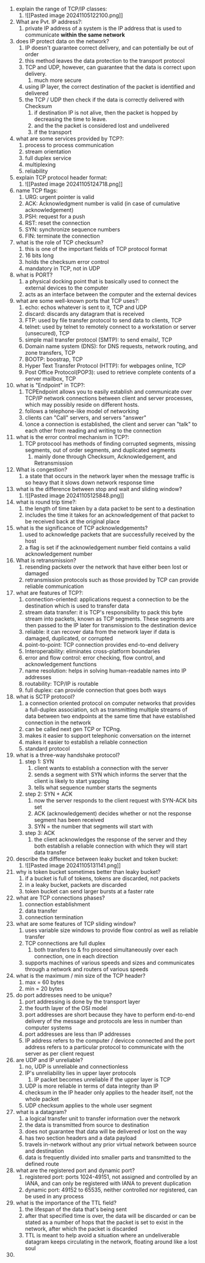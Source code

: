 1. explain the range of TCP/IP classes: 
	1. ![[Pasted image 20241105122100.png]]
2. What are Pvt. IP address?: 
	1. private IP address of a system is the IP address that is used to communicate **within the same network** 
3. does IP protect data on the network?
	1. IP doesn't guarantee correct delivery, and can potentially be out of order
	2. this method leaves the data protection to the transport protocol
	3. TCP and UDP, however, can guarantee that the data is correct upon delivery.
		1. much more secure
	4. using IP layer, the correct destination of the packet is identified and delivered
	5. the TCP / UDP then check if the data is correctly delivered with Checksum
		1. if destination IP is not alive, then the packet is hopped by decreasing the time to leave. 
		2. and the the packet is considered lost and undelivered
		3. if the transport 
4. what are some services provided by TCP?: 
	1. process to process communication
	2. stream orientation
	3. full duplex service
	4. multiplexing
	5. reliability
5. explain TCP protocol header format: 
	1. ![[Pasted image 20241105124718.png]]
6. name TCP flags: 
	1. URG: urgent pointer is valid
	2. ACK: Acknowledgment number is valid (in case of cumulative acknowledgement)
	3. PSH: request for a push 
	4. RST: reset the connection 
	5. SYN: synchronize sequence numbers
	6. FIN: terminate the connection
7. what is the role of TCP checksum?
	1. this is one of the important fields of TCP protocol format
	2. 16 bits long 
	3. holds the checksum error control
	4. mandatory in TCP, not in UDP
8. what is PORT?
	1. a physical docking point that is basically used to connect the external devices to the computer
	2. acts as an interface between the computer and the external devices
9. what are some well-known ports that TCP uses?: 
	1. echo: echos whatever is sent to it, TCP and UDP
	2. discard: discards any datagram that is received
	3. FTP: used by file transfer protocol to send data to clients, TCP
	4. telnet: used by telnet to remotely connect to a workstation or server (unsecured), TCP
	5. simple mail transfer protocol (SMTP): to send emails!, TCP
	6. Domain name system (DNS): for DNS requests, network routing, and zone transfers, TCP
	7. BOOTP: boostrap, TCP
	8. Hyper Text Transfer Protocol (HTTP): for webpages online, TCP
	9. Post Office Protocol(POP3): used to retrieve complete contents of a server mailbox, TCP 
10. what is "Endpoint" in TCP?: 
	1. TCPEndpoint allows you to easily establish and communicate over TCP/IP network connections between client and server processes, which may possibly reside on different hosts.
	2. follows a telephone-like model of networking
	3. clients can "Call" servers, and servers "answer"
	4. \once a connection is established, the client and server can "talk" to each other from reading and writing to the connection 
11. what is the error control mechanism in TCP?: 
	1. TCP protocool has methods of finding corrupted segments, missing segments, out of order segments, and duplicated segments
		1. mainly done through Checksum, Acknowledgement, and Retransmission
12. What is congestion?
	1. a state that occurs in the network layer when the message traffic is so heavy that it slows down network response time
13. what is the difference between stop and wait and sliding window?
	1. ![[Pasted image 20241105125848.png]]
14. what is round trip time?: 
	1. the length of time taken by a data packet to be sent to a destination
	2. includes the time it takes for an acknowledgement of that packet to be received back at the original place 
15. what is the significance of TCP acknowledgements? 
	1. used to acknowledge packets that are successfully received by the host
	2. a flag is set if the acknowledgement number field contains a valid acknowledgement number
16. What is retransmission?
	1. resending packets over the network that have either been lost or damaged
	2. retransmission protocols such as those provided by TCP can provide reliable communication 
17. what are features of TCP?: 
	1. connection-oriented: applications request a connection to be the destination which is used to transfer data
	2. stream data transfer: it is TCP's responsibility to pack this byte stream into packets, known as TCP segments. These segments are then passed to the IP later for transmission to the destination device
	3. reliable: it can recover data from the network layer if data is damaged, duplicated, or corrupted
	4. point-to-point: TCP connection provides end-to-end delivery 
	5. Interoperability: eliminates cross-platform boundaries
	6. error and flow control: error checking, flow control, and acknowledgement functions
	7. name resolution: helps in solving human-readable names into IP addresses 
	8. routability: TCP/IP is routable
	9. full duplex: can provide connection that goes both ways
18. what is SCTP protocol?
	1. a connection oriented protocol on computer networks that provides a full-duplex association, sch as transmitting multiple streams of data between two endpoints at the same time that have established connection in the network
	2. can be called next gen TCP or TCPng.
	3. makes it easier to support telephonic conversation on the internet
	4. makes it easier to establish a reliable connection 
	5. standard protocol
19. what is a three-way handshake protocol?
	1. step 1: SYN
		1. client wants to establish a connection with the server
		2. sends a segment with SYN which informs the server that the client is likely to start yapping
		3. tells what sequence number starts the segments
	2. step 2: SYN + ACK
		1. now the server responds to the client request with SYN-ACK bits set 
		2. ACK (acknowledgement) decides whether or not the response segment has been received 
		3. SYN = the number that segments will start with 
	3. step 3: ACK 
		1. the client acknowledges the response of the server and they both establish a reliable connection with which they will start data transfer
20. describe the difference between leaky bucket and token bucket: 
	1. ![[Pasted image 20241105131141.png]]
21. why is token bucket sometimes better than leaky bucket?
	1. if a bucket is full of tokens, tokens are discarded, not packets
	2. in a leaky bucket, packets are discarded
	3. token bucket can send larger bursts at a faster rate
22. what are TCP connections phases?
	1. connection establishment 
	2. data transfer 
	3. connection termination 
23. what are some features of TCP sliding window?
	1. uses variable size windows to provide flow control as well as reliable transfer
	2. TCP connections are full duplex
		1. both transfers to & fro proceed simultaneously over each connection, one in each direction 
	3. supports machines of various speeds and sizes and communicates through a network and routers of various speeds
24. what is the maximum / min size of the TCP header?
	1. max = 60 bytes
	2. min = 20 bytes
25. do port addresses need to be unique?
	1. port addressing is done by the transport layer
	2. the fourth layer of the OSI model
	3. port addresses are short because they have to perform end-to-end delivery of the message and protocols are less in number than computer systems
	4. port addresses are less than IP addresses
	5. IP address refers to the computer / devicce connected and the port address refers to a particular protocol to communicate with the server as per client request
26. are UDP and IP unreliable?
	1. no, UDP is unreliable and connectionless
	2. IP's unreliability lies in upper layer protocols
		1. IP packet becomes unreliable if the upper layer is TCP
	3. UDP is more reliable in terms of data integrity than IP 
	4. checksum in the IP header only applies to the header itself, not the whole packet 
	5. UDP checksum applies to the whole user segment
27. what is a datagram?
	1. a logical transfer unit to transfer information over the network
	2. the data is transmitted from source to destination 
	3. does not guarantee that data will be delivered or lost on the way 
	4. has two section headers and a data payload 
	5. travels in-network without any prior virtual network between source and destination 
	6. data is frequently divided into smaller parts and transmitted to the defined route
28. what are the registered port and dynamic port?
	1. registered port: ports 1024-49151, not assigned and controlled by an IANA, and can only be registered with IANA to prevent duplication 
	2. dynamic port: 49152 to 65535, neither controlled nor registered, can be used in any process
29. what is the importance of the TTL field?
	1. the lifespan of the data that's being sent
	2. after that specified time is over, the data will be discarded or can be stated as a number of hops that the packet is set to exist in the network, after which the packet is discarded
	3. TTL is meant to help avoid a situation where an undeliverable datagram keeps circulating in the network, floating around like a lost soul
30. 
